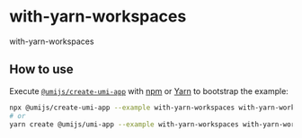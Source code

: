 # with-yarn-workspaces

with-yarn-workspaces

## How to use

Execute [`@umijs/create-umi-app`](https://github.com/umijs/umi/tree/3.x/packages/create-umi-app) with [npm](https://docs.npmjs.com/cli/init) or [Yarn](https://yarnpkg.com/lang/en/docs/cli/create/) to bootstrap the example:

```bash
npx @umijs/create-umi-app --example with-yarn-workspaces with-yarn-workspaces-app
# or
yarn create @umijs/umi-app --example with-yarn-workspaces with-yarn-workspaces-app
```

